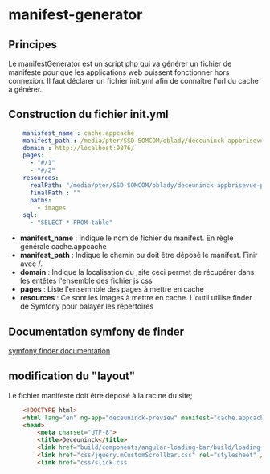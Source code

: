 # manifest-generator

## Principes

Le manifestGenerator est un script php qui va générer un fichier de manifeste pour que les applications web puissent fonctionner hors connexion.
Il faut déclarer un fichier init.yml afin de connaître l'url du cache à générer..

## Construction du fichier init.yml

```yaml
    manisfest_name : cache.appcache
    manifest_path : /media/pter/SSD-SOMCOM/oblady/deceuninck-appbrisevue-preview/
    domain : http://localhost:9876/
    pages:
      - "#/1"
      - "#/2"
    resources:
      realPath: "/media/pter/SSD-SOMCOM/oblady/deceuninck-appbrisevue-preview/app/"
      finalPath : ""
      paths:
        - images
    sql:
      - "SELECT * FROM table"
```

* **manifest_name** : Indique le nom de fichier du manifest. En règle générale cache.appcache
* **manifest_path** : Indique le chemin ou doit être déposé le manifest. Finir avec /.
* **domain** : Indique la localisation du ,site ceci permet de récupérer dans les entêtes l'ensemble des fichier js css
* **pages** : Liste l'ensemnble des pages à mettre en cache
* **resources** : Ce sont les images à mettre en cache. L'outil utilise finder de Symfony pour balayer les répertoires

## Documentation symfony de finder

[symfony finder documentation](http://symfony.com/doc/current/components/finder.html)

## modification du "layout"

Le fichier manifeste doit être déposé à la racine du site;

```html
    <!DOCTYPE html>
    <html lang="en" ng-app="deceuninck-preview" manifest="cache.appcache">
    <head>
        <meta charset="UTF-8">
        <title>Deceuninck</title>
        <link href="build/components/angular-loading-bar/build/loading-bar.min.css" rel="stylesheet" />
        <link href="css/jquery.mCustomScrollbar.css" rel="stylesheet" />
        <link href="css/slick.css
```
